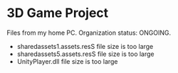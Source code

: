 # 3D Game Project
Files from my home PC. Organization status: ONGOING.

* sharedassets1.assets.resS file size is too large
* sharedassets5.assets.resS file size is too large
* UnityPlayer.dll file size is too large
